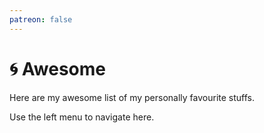```yaml
---
patreon: false
---
```


# 🌀 Awesome

Here are my awesome list of my personally favourite stuffs.

Use the left menu to navigate here.
